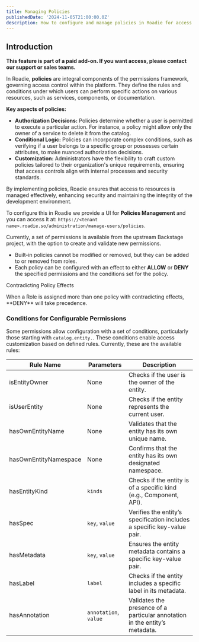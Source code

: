 ```yaml
---
title: Managing Policies
publishedDate: '2024-11-05T21:00:00.0Z'
description: How to configure and manage policies in Roadie for access control.
---
```


## Introduction

**This feature is part of a paid add-on. If you want access, please contact our support or sales teams.**

In Roadie, **policies** are integral components of the permissions framework, governing access control within the platform. They define the rules and conditions under which users can perform specific actions on various resources, such as services, components, or documentation.

**Key aspects of policies:**

- **Authorization Decisions:** Policies determine whether a user is permitted to execute a particular action. For instance, a policy might allow only the owner of a service to delete it from the catalog.
- **Conditional Logic:** Policies can incorporate complex conditions, such as verifying if a user belongs to a specific group or possesses certain attributes, to make nuanced authorization decisions.
- **Customization:** Administrators have the flexibility to craft custom policies tailored to their organization's unique requirements, ensuring that access controls align with internal processes and security standards.

By implementing policies, Roadie ensures that access to resources is managed effectively, enhancing security and maintaining the integrity of the development environment.

To configure this in Roadie we provide a UI for **Policies Management** and you can access it at: `https://<tenant name>.roadie.so/administration/manage-users/policies`.

Currently, a set of permissions is available from the upstream Backstage project, with the option to create and validate new permissions.

- Built-in policies cannot be modified or removed, but they can be added to or removed from roles.
- Each policy can be configured with an effect to either **ALLOW** or **DENY** the specified permissions and the conditions set for the policy.

<div role="alert">
  <div class="docs-cta__info_title">Contradicting Policy Effects</div>
  <div  class="docs-cta__info_message">
    <p>
      When a Role is assigned more than one policy with contradicting effects, **DENY** will take precedence.
    </p>
  </div>
</div>

### Conditions for Configurable Permissions

Some permissions allow configuration with a set of conditions, particularly those starting with `catalog.entity.`. These conditions enable access customization based on defined rules. Currently, these are the available rules:

| Rule Name             | Parameters            | Description                                                                 |
| --------------------- | --------------------- | --------------------------------------------------------------------------- |
| isEntityOwner         | None                  | Checks if the user is the owner of the entity.                              |
| isUserEntity          | None                  | Checks if the entity represents the current user.                           |
| hasOwnEntityName      | None                  | Validates that the entity has its own unique name.                          |
| hasOwnEntityNamespace | None                  | Confirms that the entity has its own designated namespace.                  |
| hasEntityKind         | `kinds`               | Checks if the entity is of a specific kind (e.g., Component, API).          |
| hasSpec               | `key`, `value`        | Verifies the entity’s specification includes a specific key-value pair.     |
| hasMetadata           | `key`, `value`        | Ensures the entity metadata contains a specific key-value pair.             |
| hasLabel              | `label`               | Checks if the entity includes a specific label in its metadata.             |
| hasAnnotation         | `annotation`, `value` | Validates the presence of a particular annotation in the entity’s metadata. |
